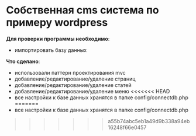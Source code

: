 ﻿# Собственная cms система по примеру wordpress

**Для проверки программы необходимо**: 

* импортировать базу данных


**Что сделано**: 

* использовали паттерн проектирования mvc
* добавление/редактирование/удаление страниц
* добавление/редактирование/удаление статей
* добавление/редактирование/удаление меню
<<<<<<< HEAD
* все настройки к базе данных хранятся в папке config/connectdb.php
=======
* все настройки к базе данных хранятся в папке config/connectdb.php
>>>>>>> a55b74abc5eb1a49d9b338a94eb16248f66e0457
